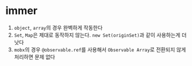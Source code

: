 # immer

1. `object`, `array`의 경우 완벽하게 작동한다
2. `Set`, `Map`은 제대로 동작하지 않는다. `new Set(originSet)`과 같이 사용하는게 더 낫다
3. `mobx`의 경우 `@observable.ref`를 사용해서 `Observable Array`로 전환되지 않게 처리하면 문제 없다